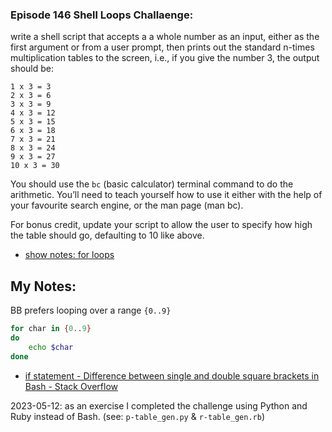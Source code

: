 ### Episode 146 Shell Loops Challaenge:

write a shell script that accepts a a whole number as an input, either as the first argument or from a user prompt, then prints out the standard n-times multiplication tables to the screen, i.e., if you give the number 3, the output should be:

```
1 x 3 = 3
2 x 3 = 6
3 x 3 = 9
4 x 3 = 12
5 x 3 = 15
6 x 3 = 18
7 x 3 = 21
8 x 3 = 24
9 x 3 = 27
10 x 3 = 30
```

You should use the `bc` (basic calculator) terminal command to do the arithmetic. You’ll need to teach yourself how to use it either with the help of your favourite search engine, or the man page (man bc).

For bonus credit, update your script to allow the user to specify how high the table should go, defaulting to 10 like above.

- [show notes: for loops](https://pbs.bartificer.net/pbs146#for-loops)

## My Notes:

BB prefers looping over a range `{0..9}` 

```sh
for char in {0..9}
do
	echo $char
done
```

- [if statement - Difference between single and double square brackets in Bash - Stack Overflow](https://stackoverflow.com/questions/13542832/difference-between-single-and-double-square-brackets-in-bash)


2023-05-12: as an exercise I completed the challenge using Python and Ruby instead of Bash. (see: `p-table_gen.py` & `r-table_gen.rb`)